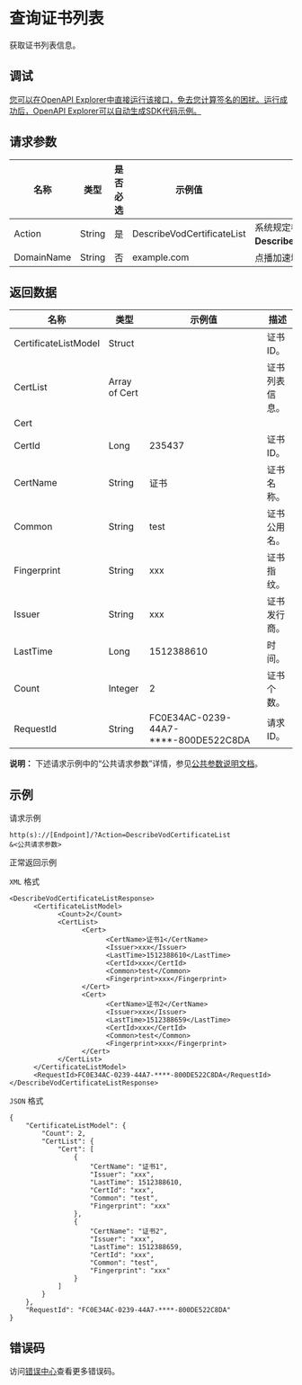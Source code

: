 # 查询证书列表

获取证书列表信息。

## 调试

[您可以在OpenAPI Explorer中直接运行该接口，免去您计算签名的困扰。运行成功后，OpenAPI Explorer可以自动生成SDK代码示例。](https://api.aliyun.com/#product=vod&api=DescribeVodCertificateList&type=RPC&version=2017-03-21)

## 请求参数

|名称|类型|是否必选|示例值|描述|
|--|--|----|---|--|
|Action|String|是|DescribeVodCertificateList|系统规定参数。取值：**DescribeVodCertificateList**。 |
|DomainName|String|否|example.com|点播加速域名。 |

## 返回数据

|名称|类型|示例值|描述|
|--|--|---|--|
|CertificateListModel|Struct| |证书ID。 |
|CertList|Array of Cert| |证书列表信息。 |
|Cert| | | |
|CertId|Long|235437|证书ID。 |
|CertName|String|证书|证书名称。 |
|Common|String|test|证书公用名。 |
|Fingerprint|String|xxx|证书指纹。 |
|Issuer|String|xxx|证书发行商。 |
|LastTime|Long|1512388610|时间。 |
|Count|Integer|2|证书个数。 |
|RequestId|String|FC0E34AC-0239-44A7-\*\*\*\*-800DE522C8DA|请求ID。 |

**说明：** 下述请求示例中的“公共请求参数”详情，参见[公共参数说明文档](~~44432~~)。

## 示例

请求示例

```
http(s)://[Endpoint]/?Action=DescribeVodCertificateList
&<公共请求参数>
```

正常返回示例

`XML` 格式

```
<DescribeVodCertificateListResponse>
      <CertificateListModel>
		    <Count>2</Count>
		    <CertList>
			      <Cert>
				        <CertName>证书1</CertName>
				        <Issuer>xxx</Issuer>
				        <LastTime>1512388610</LastTime>
				        <CertId>xxx</CertId>
				        <Common>test</Common>
				        <Fingerprint>xxx</Fingerprint>
			      </Cert>
			      <Cert>
				        <CertName>证书2</CertName>
				        <Issuer>xxx</Issuer>
				        <LastTime>1512388659</LastTime>
				        <CertId>xxx</CertId>
				        <Common>test</Common>
				        <Fingerprint>xxx</Fingerprint>
			      </Cert>
		    </CertList>
	  </CertificateListModel>
	  <RequestId>FC0E34AC-0239-44A7-****-800DE522C8DA</RequestId>
</DescribeVodCertificateListResponse>
```

`JSON` 格式

```
{
    "CertificateListModel": {
        "Count": 2,
        "CertList": {
            "Cert": [
                {
                    "CertName": "证书1",
                    "Issuer": "xxx",
                    "LastTime": 1512388610,
                    "CertId": "xxx",
                    "Common": "test",
                    "Fingerprint": "xxx"
                },
                {
                    "CertName": "证书2",
                    "Issuer": "xxx",
                    "LastTime": 1512388659,
                    "CertId": "xxx",
                    "Common": "test",
                    "Fingerprint": "xxx"
                }
            ]
        }
    },
    "RequestId": "FC0E34AC-0239-44A7-****-800DE522C8DA"
}
```

## 错误码

访问[错误中心](https://error-center.aliyun.com/status/product/vod)查看更多错误码。

